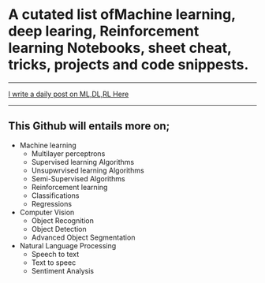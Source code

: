 # A cutated list ofMachine learning, deep learing, Reinforcement learning Notebooks, sheet cheat, tricks, projects and code snippests.

---

[I write a daily post on ML,DL,RL Here](https://www.linkedin.com/in/olalekan-taofeek/)

---

## This Github will entails more on;

- Machine learning
  - Multilayer perceptrons
  - Supervised learning Algorithms
  - Unsupwrvised learning Algorithms
  - Semi-Supervised Algorithms
  - Reinforcement learning
  - Classifications
  - Regressions
- Computer Vision
  - Object Recognition
  - Object Detection
  - Advanced Object Segmentation
- Natural Language Processing
  - Speech to text
  - Text to speec
  - Sentiment Analysis
